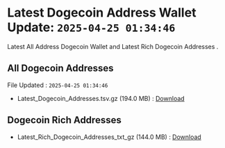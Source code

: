 # Latest Dogecoin Address Wallet Update: `2025-04-25 01:34:46`

Latest All Address Dogecoin Wallet and Latest Rich Dogecoin Addresses .

## All Dogecoin Addresses

File Updated : `2025-04-25 01:34:46`

- Latest_Dogecoin_Addresses.tsv.gz (194.0 MB) : [Download](https://github.com/Pymmdrza/Rich-Address-Wallet/releases/tag/Dogecoin)

## Dogecoin Rich Addresses

- Latest_Rich_Dogecoin_Addresses_txt_gz (144.0 MB) : [Download](https://github.com/Pymmdrza/Rich-Address-Wallet/releases/tag/Dogecoin)
